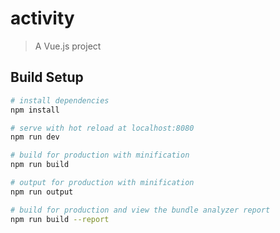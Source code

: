 # activity

> A Vue.js project

## Build Setup

``` bash
# install dependencies
npm install

# serve with hot reload at localhost:8080
npm run dev

# build for production with minification
npm run build

# output for production with minification
npm run output

# build for production and view the bundle analyzer report
npm run build --report
```
